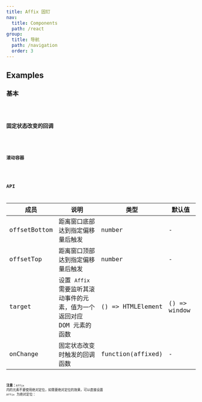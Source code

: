 ```yaml
---
title: Affix 固钉
nav:
  title: Components
  path: /react
group:
  title: 导航
  path: /navigation
  order: 3
---
```


## Examples

### 基本

<code src="./demo/basic.tsx" />

### 固定状态改变的回调

<code src="./demo/callback.tsx" />

### 滚动容器

<code src="./demo/target.tsx" />

## API

| 成员         | 说明                                                                   | 类型              | 默认值       |
| ------------ | ---------------------------------------------------------------------- | ----------------- | ------------ |
| offsetBottom | 距离窗口底部达到指定偏移量后触发                                       | number            | -            |
| offsetTop    | 距离窗口顶部达到指定偏移量后触发                                       | number            | -            |
| target       | 设置 `Affix` 需要监听其滚动事件的元素，值为一个返回对应 DOM 元素的函数 | () => HTMLElement | () => window |
| onChange     | 固定状态改变时触发的回调函数                                           | function(affixed) | -            |

**注意：**`Affix` 内的元素不要使用绝对定位，如需要绝对定位的效果，可以直接设置 `Affix` 为绝对定位：

<style>
#components-affix-demo-target .scrollable-container {
  height: 100px;
  overflow-y: scroll;
}

#components-affix-demo-target .background {
  padding-top: 60px;
  height: 300px;
  background-image: url('https://zos.alipayobjects.com/rmsportal/RmjwQiJorKyobvI.jpg');
}
</style>
